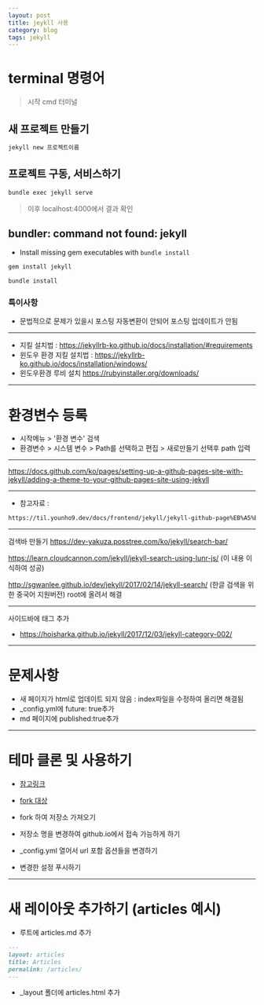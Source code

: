 ```yaml
---
layout: post
title: jeykll 사용
category: blog
tags: jekyll
---
```

# terminal 명령어
> 시작 cmd 터미널

## 새 프로젝트 만들기
```markdown
jekyll new 프로젝트이름
```

## 프로젝트 구동, 서비스하기
```markdown
bundle exec jekyll serve
```
> 이후 localhost:4000에서 결과 확인

## bundler: command not found: jekyll

* Install missing gem executables with `bundle install`

```markdown
gem install jekyll

bundle install
```

### 특이사항
* 문법적으로 문제가 있을시 포스팅 자동변환이 안되어 포스팅 업데이트가 안됨

---

* 지킬 설치법 : https://jekyllrb-ko.github.io/docs/installation/#requirements
* 윈도우 환경 지킬 설치법 : https://jekyllrb-ko.github.io/docs/installation/windows/
* 윈도우환경 루비 설치 https://rubyinstaller.org/downloads/

---

# 환경변수 등록
* 시작메뉴 > '환경 변수' 검색
* 환경변수 > 시스템 변수 > Path를 선택하고 편집 > 새로만들기 선택후 path 입력

---

https://docs.github.com/ko/pages/setting-up-a-github-pages-site-with-jekyll/adding-a-theme-to-your-github-pages-site-using-jekyll

---

* 참고자료 : 
```html
https://til.younho9.dev/docs/frontend/jekyll/jekyll-github-page%EB%A5%BC-%EC%9D%B4%EC%9A%A9%ED%95%B4-%EA%B0%9C%EC%9D%B8%EB%B8%94%EB%A1%9C%EA%B7%B8-%EB%A7%8C%EB%93%A4%EA%B8%B0/
```

---

검색바 만들기
https://dev-yakuza.posstree.com/ko/jekyll/search-bar/

https://learn.cloudcannon.com/jekyll/jekyll-search-using-lunr-js/
(이 내용 이식하여 성공)

http://sgwanlee.github.io/dev/jekyll/2017/02/14/jekyll-search/
(한글 검색을 위한 중국어 지원버전)
root에 올려서 해결


---

사이드바에 태그 추가
* https://hoisharka.github.io/jekyll/2017/12/03/jekyll-category-002/

---

# 문제사항
* 새 페이지가 html로 업데이트 되지 않음 : index파일을 수정하여 올리면 해결됨
* _config.yml에 future: true추가
* md 페이지에 published:true추가

---

# 테마 클론 및 사용하기

* [참고링크](https://wormwlrm.github.io/2018/07/09/How-to-clone-Jekyll-theme-without-downloading-Jekyll.html)
* [fork 대상](https://github.com/gunug/gunug.github.io)

* fork 하여 저장소 가져오기
* 저장소 명을 변경하여 github.io에서 접속 가능하게 하기
* _config.yml 열어서 url 포함 옵션들을 변경하기
* 변경한 설정 푸시하기

---

# 새 레이아웃 추가하기 (articles 예시)
* 루트에 articles.md 추가

```markdown
---
layout: articles
title: Articles
permalink: /articles/
---
```

* _layout 폴더에 articles.html 추가
